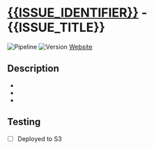 # [{{ISSUE_IDENTIFIER}}]({{ISSUE_URL}}) - {{ISSUE_TITLE}}

![Pipeline](https://github.com/{{REPOSITORY_NAME}}/actions/workflows/pull-request.pushed.yml/badge.svg?event=pull_request&branch={{BRANCH_NAME}})
![Version](https://gavanlamb-github-actions-assets.s3.ap-southeast-2.amazonaws.com/{{REPOSITORY_NAME}}/release/{{ENVIRONMENT}}/site/badges/version.svg)
[Website](https://gavanlamb-github-actions-assets.s3.ap-southeast-2.amazonaws.com/{{REPOSITORY_NAME}}/release/{{ENVIRONMENT}}/site/index.html)

## Description
*
*
*

## Testing
- [ ] Deployed to S3
